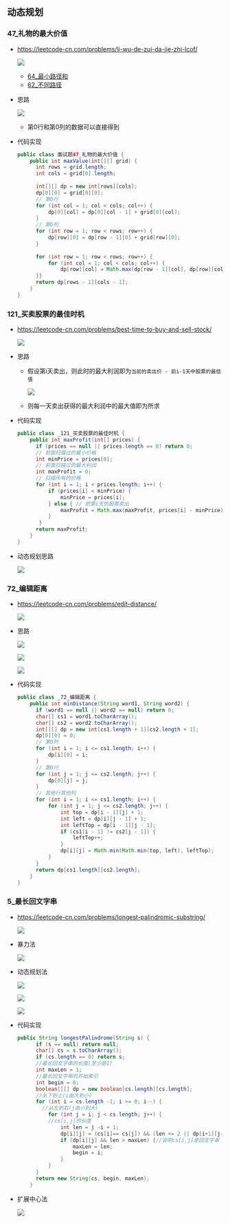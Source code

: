 ## 动态规划

### 47_礼物的最大价值

+ https://leetcode-cn.com/problems/li-wu-de-zui-da-jie-zhi-lcof/

  ![](./images/动态规划0.png)

  +  [64_最小路径和](https://leetcode-cn.com/problems/minimum-path-sum/)
  + [62_不同路径](https://leetcode-cn.com/problems/unique-paths/)

+ 思路

  ![](./images/动态规划1.png)

  + 第0行和第0列的数据可以直接得到

+ 代码实现

  ```java
  public class 面试题47_礼物的最大价值 {
      public int maxValue(int[][] grid) {
      	int rows = grid.length;
      	int cols = grid[0].length;
      	
      	int[][] dp = new int[rows][cols];
      	dp[0][0] = grid[0][0];
      	// 第0行
      	for (int col = 1; col < cols; col++) {
  			dp[0][col] = dp[0][col - 1] + grid[0][col];
        }
      	// 第0列
      	for (int row = 1; row < rows; row++) {
  			dp[row][0] = dp[row - 1][0] + grid[row][0];
        }
        
      	for (int row = 1; row < rows; row++) {
  			for (int col = 1; col < cols; col++) {
  				dp[row][col] = Math.max(dp[row - 1][col], dp[row][col - 1]) + grid[row][col];
        }}
      	return dp[rows - 1][cols - 1];
      }
  }
  
  ```



### 121_买卖股票的最佳时机

+ https://leetcode-cn.com/problems/best-time-to-buy-and-sell-stock/

  ![](./images/动态规划2.png)

+ 思路

  - 假设第i天卖出，则此时的最大利润即为`当前的卖出价 - 前i-1天中股票的最低值`

    ![](./images/动态规划3.png)

  - 则每一天卖出获得的最大利润中的最大值即为所求

+ 代码实现

  ```java
  public class _121_买卖股票的最佳时机 {
      public int maxProfit(int[] prices) {
      	if (prices == null || prices.length == 0) return 0;
      	// 前面扫描过的最小价格
      	int minPrice = prices[0];
      	// 前面扫描过的最大利润
      	int maxProfit = 0;
      	// 扫描所有的价格
      	for (int i = 1; i < prices.length; i++) {
  			if (prices[i] < minPrice) {
  				minPrice = prices[i];
  			} else { // 把第i天的股票卖出
  				maxProfit = Math.max(maxProfit, prices[i] - minPrice);
  			}
  		 }
      	return maxProfit;
      }
  }
  
  ```

+ 动态规划思路

  ![](./images/动态规划4.png)



### 72_编辑距离

+ https://leetcode-cn.com/problems/edit-distance/

  ![](./images/动态规划5.png)

+ 思路

  ![](./images/动态规划6.png)

  ![](./images/动态规划7.png)

  ![](./images/动态规划8.png)

+ 代码实现

  ```java
  public class _72_编辑距离 {
      public int minDistance(String word1, String word2) {
      	if (word1 == null || word2 == null) return 0;
      	char[] cs1 = word1.toCharArray();
      	char[] cs2 = word2.toCharArray();
      	int[][] dp = new int[cs1.length + 1][cs2.length + 1];
      	dp[0][0] = 0;
      	// 第0列
      	for (int i = 1; i <= cs1.length; i++) {
  			dp[i][0] = i;
  		}
      	// 第0行
      	for (int j = 1; j <= cs2.length; j++) {
  			dp[0][j] = j;
  		}
      	// 其他行其他列
      	for (int i = 1; i <= cs1.length; i++) {
  			for (int j = 1; j <= cs2.length; j++) {
  				int top = dp[i - 1][j] + 1;
  				int left = dp[i][j - 1] + 1;
  				int leftTop = dp[i - 1][j - 1];
  				if (cs1[i - 1] != cs2[j - 1]) {
  					leftTop++;
  				}
  				dp[i][j] = Math.min(Math.min(top, left), leftTop);
  			}
  		}
      	return dp[cs1.length][cs2.length];
      }
  }
  ```

  

### 5_最长回文字串

+ https://leetcode-cn.com/problems/longest-palindromic-substring/

  ![](./images/动态规划9.png)

  

+ 暴力法

  ![](./images/动态规划10.png)

+ 动态规划法

  ![](./images/动态规划11.png)

  ![](./images/动态规划12.png)

  ![](./images/动态规划13.png)

+ 代码实现

  ```java
  public String longestPalindrome(String s) {
      	if (s == null) return null;
      	char[] cs = s.toCharArray();
      	if (cs.length == 0) return s;
      	//最长回文字串的长度(至少是1)
      	int maxLen = 1;
      	//最长回文字串的开始索引
      	int begin = 0;
      	boolean[][] dp = new boolean[cs.length][cs.length];
        //从下到上(i由大到小)
      	for (int i = cs.length -1; i >= 0; i--) {
          //从左到右(j由小到大)
      		for (int j = i; j < cs.length; j++) {
            //cs[i,j]的长度
      			int len = j -i + 1;
      			dp[i][j] = (cs[i]== cs[j]) && (len <= 2 || dp[i+1][j-1]);
      			if (dp[i][j] && len > maxLen) {//说明cs[i,j]是回文字串
  					maxLen = len;
  					begin = i;
  				}
  			}
  		}
      	return new String(cs, begin, maxLen);
      }
  ```



+ 扩展中心法

  ![](./images/动态规划14.png)

